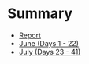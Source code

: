 # Summary

* [Report](README.md)
* [June (Days 1 - 22)](notes/June.md)
* [July (Days 23 - 41)](notes/July.md)
